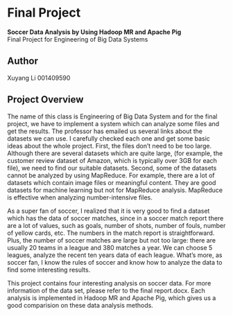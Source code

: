 # Final Project

**Soccer Data Analysis by Using Hadoop MR and Apache Pig**    
Final Project for Engineering of Big Data Systems

## Author

Xuyang Li 001409590

## Project Overview
The name of this class is Engineering of Big Data System and for the final project, we have to implement a system which can analyze some files and get the results. The professor has emailed us several links about the datasets we can use. I carefully checked each one and get some basic ideas about the whole project. First, the files don’t need to be too large. Although there are several datasets which are quite large, (for example, the customer review dataset of Amazon, which is typically over 3GB for each file), we need to find our suitable datasets. Second, some of the datasets cannot be analyzed by using MapReduce. For example, there are a lot of datasets which contain image files or meaningful content. They are good datasets for machine learning but not for MapReduce analysis. MapReduce is effective when analyzing number-intensive files. 

As a super fan of soccer, I realized that it is very good to find a dataset which has the data of soccer matches, since in a soccer match report there are a lot of values, such as goals, number of shots, number of fouls, number of yellow cards, etc. The numbers in the match report is straightforward. Plus, the number of soccer matches are large but not too large: there are usually 20 teams in a league and 380 matches a year. We can choose 5 leagues, analyze the recent ten years data of each league. What’s more, as soccer fan, I know the rules of soccer and know how to analyze the data to find some interesting results.

This project contains four interesting analysis on soccer data. For more information of the data set, please refer to the final report.docx. Each analysis is implemented in Hadoop MR and Apache Pig, which gives us a good comparision on these data analysis methods.




